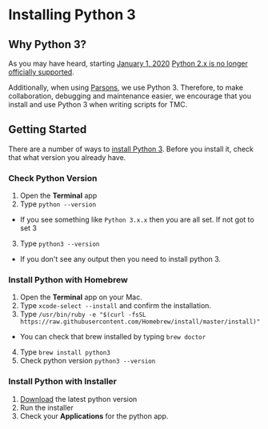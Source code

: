 # Installing Python 3


## Why Python 3?

As you may have heard, starting [January 1, 2020][countdown] [Python 2.x is no
longer officially supported][eol_article].

Additionally, when using [Parsons][parsons], we use Python 3. Therefore, to make
collaboration, debugging and maintenance easier, we encourage that you install and
use Python 3 when writing scripts for TMC.


## Getting Started

There are a number of ways to [install Python 3][install_py3]. Before you
install it, check that what version you already have.

### Check Python Version

1. Open the **Terminal** app
2. Type `python --version`
  * If you see something like `Python 3.x.x` then you are all set.
    If not got to set 3
3. Type `python3 --version`
  * If you don't see any output then you need to install python 3.

### Install Python with Homebrew

1. Open the **Terminal** app on your Mac.
2. Type `xcode-select --install` and confirm the installation.
3. Type `/usr/bin/ruby -e "$(curl -fsSL https://raw.githubusercontent.com/Homebrew/install/master/install)"`
  * You can check that brew installed by typing `brew doctor`
4. Type `brew install python3`
5. Check python version `python3 --version`


### Install Python with Installer

1. [Download][download_py] the latest python version
2. Run the installer
3. Check your **Applications** for the python app.


[countdown]: https://pythonclock.org/
[eol_article]: https://www.anaconda.com/end-of-life-eol-for-python-2-7-is-coming-are-you-ready/
[parsons]: https://move-coop.github.io/parsons/html/index.html
[install_py3]: https://www.saintlad.com/install-python-3-on-mac/
[download_py]: https://www.python.org/downloads/
